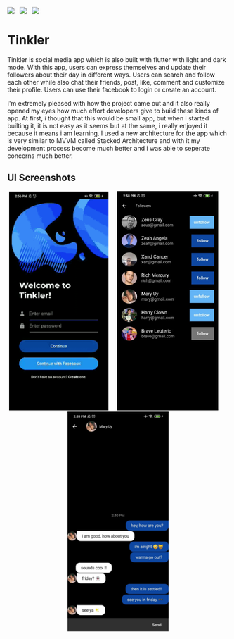 

<!-- <img src="https://img.shields.io/badge/Download-Resume-ff69b4.svg?style=for-the-badge&logo=codeigniter&logoColor=white">&nbsp;&nbsp;&nbsp; -->
<a href="https://www.linkedin.com/in/braveheart-leuterio-7b90b81b6/"><img src="https://img.shields.io/badge/LINKEDIN-DauntlessDev-violet?logo=linkedin&logoColor=white&style=for-the-badge"></a>&nbsp;&nbsp;&nbsp;<a href="mailto:romleuterio@gmail.com"><img src="https://img.shields.io/badge/Email-Brave-blue?logo=minutemailer&logoColor=white&style=for-the-badge"></a>&nbsp;&nbsp;&nbsp;<a href="https://twitter.com/braveleuterio" target="_blank"><img src="https://img.shields.io/badge/twitter-BRAVELEUTERIO-darkblue.svg?style=for-the-badge&logo=twitter&logoColor=white"></a>

<!-- ###### Note: Still working on the links of the shields  -->

# Tinkler
Tinkler is social media app which is also built with flutter with light and dark mode. With this app, users can express themselves and update their followers about their day in different ways. Users can search and follow each other while also chat their friends, post, like, comment and customize their profile. Users can use their facebook to login or create an account.

I'm extremely pleased with how the project came out and it also really opened my eyes how much effort developers give to build these kinds of app. At first, i thought that this would be small app, but when i started builting it, it is not easy as it seems but at the same, i really enjoyed it because it means i am learning.  I used a new architecture for the app which is very similar to MVVM called Stacked Architecture and with it my development process become much better and i was able to seperate concerns much better.

## UI Screenshots
<p align="center">
<img src="screenshots/tinkler-gif.gif" width="226"  title="tinkler gif">&nbsp;&nbsp;&nbsp;&nbsp;&nbsp;<img src="screenshots/tinkler-followers.jpg" width="230" title="tinker followers">&nbsp;&nbsp;&nbsp;&nbsp;&nbsp;<img src="screenshots/tinkler-convo.jpg" width="230" title="tinkler convo">
</p>
